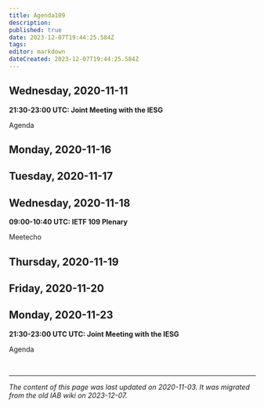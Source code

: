 ```yaml
---
title: Agenda109
description: 
published: true
date: 2023-12-07T19:44:25.584Z
tags: 
editor: markdown
dateCreated: 2023-12-07T19:44:25.584Z
---
```


## Wednesday, 2020-11-11
**21:30-23:00 UTC: Joint Meeting with the IESG**

Agenda

## Monday, 2020-11-16
## Tuesday, 2020-11-17
## Wednesday, 2020-11-18
**09:00-10:40 UTC: IETF 109 Plenary**

Meetecho

## Thursday, 2020-11-19
## Friday, 2020-11-20
## Monday, 2020-11-23
**21:30-23:00 UTC UTC: Joint Meeting with the IESG**

Agenda

&nbsp;
&nbsp;
&nbsp;

---

*The content of this page was last updated on 2020-11-03. It was migrated from the old IAB wiki on 2023-12-07.*
